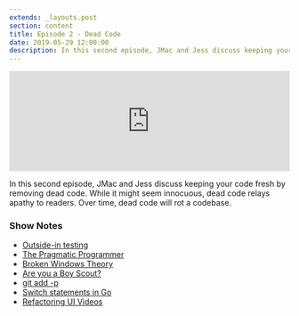 ```yaml
---
extends: _layouts.post
section: content
title: Episode 2 - Dead Code
date: 2019-05-29 12:00:00
description: In this second episode, JMac and Jess discuss keeping your code fresh by removing dead code which will rot your codebase.
---
```

<iframe src="https://share.transistor.fm/e/aaa1e173" width="100%" height="180" frameborder="0" scrolling="no" seamless="true" style="width:100%; height:180px;"></iframe>

In this second episode, JMac and Jess discuss keeping your code fresh by removing dead code. While it might seem innocuous, dead code relays apathy to readers. Over time, dead code will rot a codebase.

### Show Notes
- [Outside-in testing](https://thoughtbot.com/blog/testing-from-the-outsidein)
- [The Pragmatic Programmer](https://pragprog.com/book/tpp/the-pragmatic-programmer)
- [Broken Windows Theory](https://en.wikipedia.org/wiki/Broken_windows_theory)
- [Are you a Boy Scout?](https://dev.to/gonedark/are-you-a-boy-scout-b9)
- [git add -p](https://gettinggit.com/learn/master-git-add)
- [Switch statements in Go](https://github.com/golang/go/wiki/Switch)
- [Refactoring UI Videos](https://www.youtube.com/channel/UCxqiDtkXtOCNJdckODHk9YA/featured)
